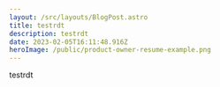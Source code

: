 ```yaml
---
layout: /src/layouts/BlogPost.astro
title: testrdt
description: testrdt
date: 2023-02-05T16:11:48.916Z
heroImage: /public/product-owner-resume-example.png
---
```

testrdt